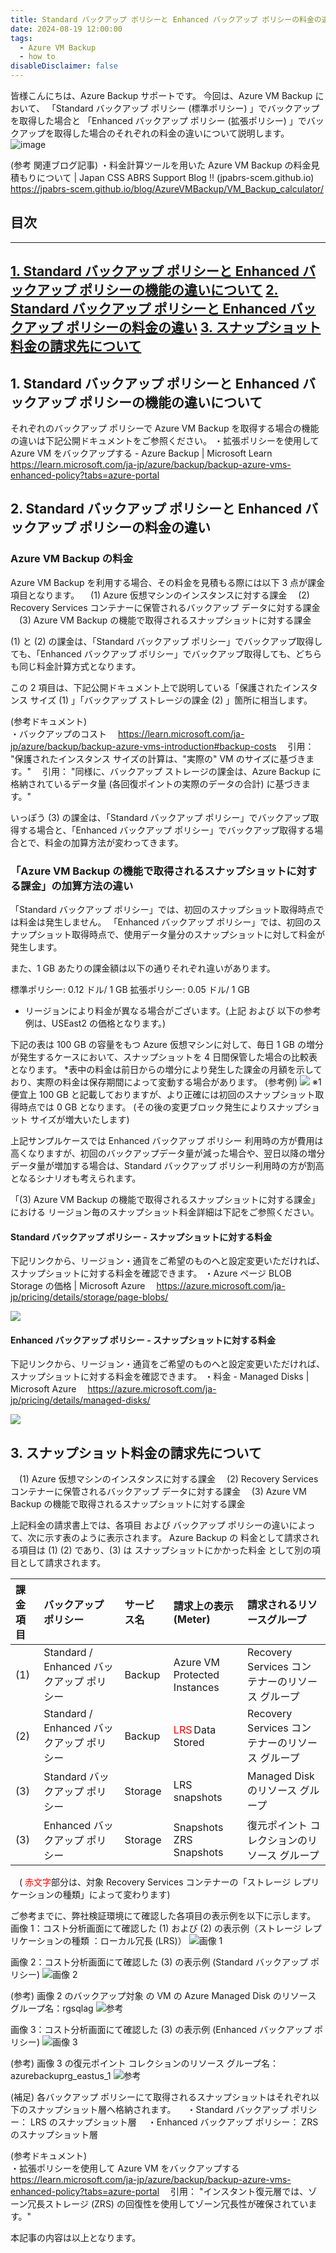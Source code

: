```yaml
---
title: Standard バックアップ ポリシーと Enhanced バックアップ ポリシーの料金の違い
date: 2024-08-19 12:00:00
tags:
  - Azure VM Backup
  - how to
disableDisclaimer: false
---
```


<!-- more -->
皆様こんにちは、Azure Backup サポートです。
今回は、Azure VM Backup において、
「Standard バックアップ ポリシー (標準ポリシー) 」でバックアップを取得した場合と
「Enhanced バックアップ ポリシー (拡張ポリシー) 」でバックアップを取得した場合のそれぞれの料金の違いについて説明します。 
![image](./VM_Backup_billing/VM_Backup_billing_01.png)

(参考 関連ブログ記事)
・料金計算ツールを用いた Azure VM Backup の料金見積もりについて | Japan CSS ABRS Support Blog !! (jpabrs-scem.github.io)
　https://jpabrs-scem.github.io/blog/AzureVMBackup/VM_Backup_calculator/

## 目次
-----------------------------------------------------------
[1. Standard バックアップ ポリシーと Enhanced バックアップ ポリシーの機能の違いについて](#1)
[2. Standard バックアップ ポリシーと Enhanced バックアップ ポリシーの料金の違い](#2)
[3. スナップショット料金の請求先について](#3)
-----------------------------------------------------------

## 1. Standard バックアップ ポリシーと Enhanced バックアップ ポリシーの機能の違いについて<a id="1"></a>
それぞれのバックアップ ポリシーで Azure VM Backup を取得する場合の機能の違いは下記公開ドキュメントをご参照ください。
・拡張ポリシーを使用して Azure VM をバックアップする - Azure Backup | Microsoft Learn
　https://learn.microsoft.com/ja-jp/azure/backup/backup-azure-vms-enhanced-policy?tabs=azure-portal


## 2. Standard バックアップ ポリシーと Enhanced バックアップ ポリシーの料金の違い<a id="2"></a>
### Azure VM Backup の料金
Azure VM Backup を利用する場合、その料金を見積もる際には以下 3 点が課金項目となります。
　(1) Azure 仮想マシンのインスタンスに対する課金
　(2) Recovery Services コンテナーに保管されるバックアップ データに対する課金
　(3) Azure VM Backup の機能で取得されるスナップショットに対する課金

(1) と (2) の課金は、「Standard バックアップ ポリシー」でバックアップ取得しても、「Enhanced バックアップ ポリシー」でバックアップ取得しても、どちらも同じ料金計算方式となります。

この 2 項目は、下記公開ドキュメント上で説明している「保護されたインスタンス サイズ (1) 」「バックアップ ストレージの課金 (2) 」箇所に相当します。

(参考ドキュメント)  
・バックアップのコスト
　https://learn.microsoft.com/ja-jp/azure/backup/backup-azure-vms-introduction#backup-costs
　引用： "保護されたインスタンス サイズの計算は、"実際の" VM のサイズに基づきます。"
　引用： "同様に、バックアップ ストレージの課金は、Azure Backup に格納されているデータ量 (各回復ポイントの実際のデータの合計) に基づきます。"

いっぽう (3) の課金は、「Standard バックアップ ポリシー」でバックアップ取得する場合と、「Enhanced バックアップ ポリシー」でバックアップ取得する場合とで、料金の加算方法が変わってきます。

### 「Azure VM Backup の機能で取得されるスナップショットに対する課金」の加算方法の違い
「Standard バックアップ ポリシー」では、初回のスナップショット取得時点では料金は発生しません。
「Enhanced バックアップ ポリシー」では、初回のスナップショット取得時点で、使用データ量分のスナップショットに対して料金が発生します。

また、1 GB あたりの課金額は以下の通りそれぞれ違いがあります。
 
標準ポリシー:  0.12 ドル/ 1 GB
拡張ポリシー:  0.05 ドル/ 1 GB

* リージョンにより料金が異なる場合がございます。(上記 および 以下の参考例は、USEast2 の価格となります。)
 
下記の表は 100 GB の容量をもつ Azure 仮想マシンに対して、毎日 1 GB の増分が発生するケースにおいて、スナップショットを 4 日間保管した場合の比較表となります。
*表中の料金は前日からの増分により発生した課金の月額を示しており、実際の料金は保存期間によって変動する場合があります。
(参考例)
![](./VM_Backup_billing/VM_Backup_billing_01.png)
※1 便宜上 100 GB と記載しておりますが、より正確には初回のスナップショット取得時点では 0 GB となります。
(その後の変更ブロック発生によりスナップショット サイズが増大いたします)

上記サンプルケースでは Enhanced バックアップ ポリシー 利用時の方が費用は高くなりますが、初回のバックアップデータ量が減った場合や、翌日以降の増分データ量が増加する場合は、Standard バックアップ ポリシー利用時の方が割高となるシナリオも考えられます。

「(3) Azure VM Backup の機能で取得されるスナップショットに対する課金」における
リージョン毎のスナップショット料金詳細は下記をご参照ください。

#### Standard バックアップ ポリシー - スナップショットに対する料金
下記リンクから、リージョン・通貨をご希望のものへと設定変更いただければ、スナップショットに対する料金を確認できます。
・Azure ページ BLOB Storage の価格 | Microsoft Azure
　https://azure.microsoft.com/ja-jp/pricing/details/storage/page-blobs/

![](./VM_Backup_billing/VM_Backup_billing_02.png)

#### Enhanced バックアップ ポリシー - スナップショットに対する料金
下記リンクから、リージョン・通貨をご希望のものへと設定変更いただければ、スナップショットに対する料金を確認できます。
・料金 - Managed Disks | Microsoft Azure
　https://azure.microsoft.com/ja-jp/pricing/details/managed-disks/

![](./VM_Backup_billing/VM_Backup_billing_03.png)

## 3. スナップショット料金の請求先について<a id="3"></a>
　(1) Azure 仮想マシンのインスタンスに対する課金
　(2) Recovery Services コンテナーに保管されるバックアップ データに対する課金
　(3) Azure VM Backup の機能で取得されるスナップショットに対する課金

上記料金の請求書上では、各項目 および バックアップ ポリシーの違いによって、次に示す表のように表示されます。 
Azure Backup の 料金として請求される項目は (1) (2) であり、(3) は スナップショットにかかった料金 として別の項目として請求されます。 

|  課金項目  |  バックアップ ポリシー  |  サービス名  |  請求上の表示 (Meter)  |  請求されるリソースグループ   |
| :----- | :----- | :----- | :----- | :----- |
|  (1)  |  Standard / Enhanced バックアップ ポリシー  |  Backup  |  Azure VM Protected Instances  |  Recovery Services コンテナーのリソース グループ  |
|  (2)  |  Standard / Enhanced バックアップ ポリシー  |  Backup  |  <span style="color: red; ">LRS</span> Data Stored   |  Recovery Services コンテナーのリソース グループ  |
|  (3)  |  Standard バックアップ ポリシー  |  Storage  |  LRS snapshots   |  Managed Disk のリソース グループ  |
|  (3)  |  Enhanced バックアップ ポリシー  |  Storage  |  Snapshots ZRS Snapshots   |  復元ポイント コレクションのリソース グループ  |

　( <span style="color: red; ">赤文字</span>部分は、対象 Recovery Services コンテナーの「ストレージ レプリケーションの種類」によって変わります)

ご参考までに、弊社検証環境にて確認した各項目の表示例を以下に示します。 
画像 1：コスト分析画面にて確認した (1) および (2) の表示例（ストレージ レプリケーションの種類 ：ローカル冗長 (LRS)） 
![画像 1](./VM_Backup_billing/VM_Backup_billing_04.png)

 画像 2：コスト分析画面にて確認した (3) の表示例 (Standard バックアップ ポリシー) 
![画像 2](./VM_Backup_billing/VM_Backup_billing_05.png)

(参考) 画像 2 のバックアップ対象 の VM の Azure Managed Disk のリソース グループ名：rgsqlag 
![参考](./VM_Backup_billing/VM_Backup_billing_06.png)

画像 3：コスト分析画面にて確認した (3) の表示例 (Enhanced バックアップ ポリシー) 
![画像 3](./VM_Backup_billing/VM_Backup_billing_07.png)

(参考) 画像 3 の復元ポイント コレクションのリソース グループ名：azurebackuprg_eastus_1 
![参考](./VM_Backup_billing/VM_Backup_billing_08.png)

(補足)
各バックアップ ポリシーにて取得されるスナップショットはそれぞれ以下のスナップショット層へ格納されます。 
　・Standard バックアップ ポリシー： LRS のスナップショット層 
　・Enhanced バックアップ ポリシー： ZRS のスナップショット層 

(参考ドキュメント)  
・拡張ポリシーを使用して Azure VM をバックアップする
　https://learn.microsoft.com/ja-jp/azure/backup/backup-azure-vms-enhanced-policy?tabs=azure-portal
　引用： "インスタント復元層では、ゾーン冗長ストレージ (ZRS) の回復性を使用してゾーン冗長性が確保されています。"

本記事の内容は以上となります。